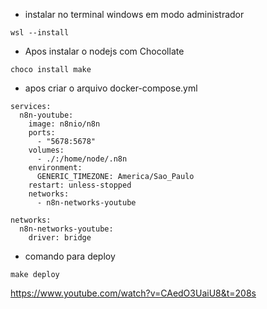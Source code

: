 
* instalar no terminal windows em modo administrador

```
wsl --install
```

* Apos instalar o nodejs com Chocollate
```
choco install make
```

* apos criar o arquivo docker-compose.yml
```
services:
  n8n-youtube:
    image: n8nio/n8n
    ports:
      - "5678:5678"
    volumes:
      - ./:/home/node/.n8n
    environment:
      GENERIC_TIMEZONE: America/Sao_Paulo
    restart: unless-stopped
    networks:
      - n8n-networks-youtube

networks:
  n8n-networks-youtube:  
    driver: bridge
```

* comando para deploy
```
make deploy
```
https://www.youtube.com/watch?v=CAedO3UaiU8&t=208s